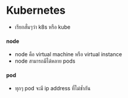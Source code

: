 # Kubernetes

- เรียกสั่นๆว่า k8s หรือ kube


#### node

- node คือ virtual machine หรือ virtual instance
- node สามารถมีได้หลาย pods

#### pod

- ทุกๆ pod จะมี ip address ที่ไม่ซ้ำกัน
